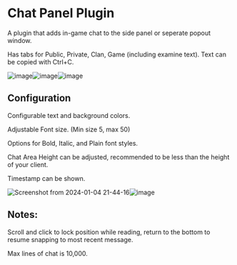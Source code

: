 # Chat Panel Plugin

A plugin that adds in-game chat to the side panel or seperate popout window. 

Has tabs for Public, Private, Clan, Game (including examine text). Text can be copied with Ctrl+C.

![image](https://github.com/Yenof/Chat-Panel/assets/122739279/0cf70f0f-879d-4328-b989-43587e80991c)![image](https://github.com/Yenof/chat-panel/assets/122739279/18919a6b-128a-4699-ae2a-436bcc29289b)![image](https://github.com/Yenof/chat-panel/assets/122739279/264de5b8-c226-491b-a467-33c1de68a2d8)









## Configuration

Configurable text and background colors. 

Adjustable Font size. (Min size 5, max 50)

Options for Bold, Italic, and Plain font styles. 

Chat Area Height can be adjusted, recommended to be less than the height of your client. 

Timestamp can be shown.

![Screenshot from 2024-01-04 21-44-16](https://github.com/Yenof/chat-panel/assets/122739279/3c3bb43d-4ca6-4aed-9406-a097f2d9f600)![image](https://github.com/Yenof/chat-panel/assets/122739279/01688c70-a715-4bd5-b807-215c8b4a8df5)





## Notes:

Scroll and click to lock position while reading, return to the bottom to resume snapping to most recent message.

Max lines of chat is 10,000.
